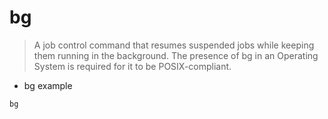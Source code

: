 # bg

> A job control command that resumes suspended jobs while keeping them running in the background.
The presence of bg in an Operating System is required for it to be POSIX-compliant.

- bg example

`bg`
